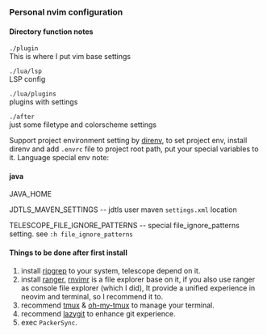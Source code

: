 ### Personal nvim configuration

#### Directory function notes

`./plugin`  
This is where I put vim base settings

`./lua/lsp`  
LSP config

`./lua/plugins`  
plugins with settings

`./after`  
just some filetype and colorscheme settings

Support project environment setting by [direnv](https://github.com/direnv/direnv), to set project env, install direnv
and add `.envrc` file to project root path, put your special variables to it.
Language special env note:
#### java
JAVA_HOME  

JDTLS_MAVEN_SETTINGS -- jdtls user maven `settings.xml` location  

TELESCOPE_FILE_IGNORE_PATTERNS -- special file_ignore_patterns setting. see `:h file_ignore_patterns`  

#### Things to be done after first install
1. install [ripgrep](https://github.com/BurntSushi/ripgrep) to your system, telescope depend on it.
2. install [ranger](https://github.com/ranger/ranger), [rnvimr](https://github.com/kevinhwang91/rnvimr) is a file explorer base on it, if you also use ranger as console file explorer (which I did), It provide a unified experience in neovim and terminal, so I recommend it to.
3. recommend [tmux](https://github.com/tmux/tmux) & [oh-my-tmux](https://github.com/gpakosz/.tmux) to manage your terminal.
4. recommend [lazygit](https://github.com/jesseduffield/lazygit) to enhance git experience.
5. exec `PackerSync`.

